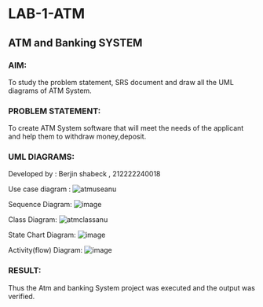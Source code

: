 # LAB-1-ATM
## ATM and Banking SYSTEM
### AIM: 
To study the problem statement, SRS document and draw all the UML diagrams of ATM
System.
### PROBLEM STATEMENT:
To create ATM System software that will meet the needs of the applicant and help them
to withdraw money,deposit.
### UML DIAGRAMS:
 Developed by : Berjin shabeck , 212222240018

Use case diagram :
![atmuseanu](https://github.com/Anusha-Rajarajan/LAB-1-ATM/assets/93427472/935253f1-8eac-4a50-9c14-80d36bc240e3)


Sequence Diagram:
![image](https://github.com/Anusha-Rajarajan/LAB-1-ATM/assets/93427472/5eb9f4c2-7a41-4028-8635-a016240cbc77)

 
Class Diagram:
 ![atmclassanu](https://github.com/Anusha-Rajarajan/LAB-1-ATM/assets/93427472/c5d13243-b00c-449e-bdd3-3033a4208ac6)

State Chart Diagram:
![image](https://github.com/Anusha-Rajarajan/LAB-1-ATM/assets/93427472/76becafd-2bc4-4e71-8cc6-fe983381b19d)

 
Activity(flow) Diagram:
![image](https://github.com/Anusha-Rajarajan/LAB-1-ATM/assets/93427472/698ffe2b-63a9-4230-89f0-c258a2d1c449)






### RESULT: 
Thus the Atm and banking System project was executed and the output was verified.
